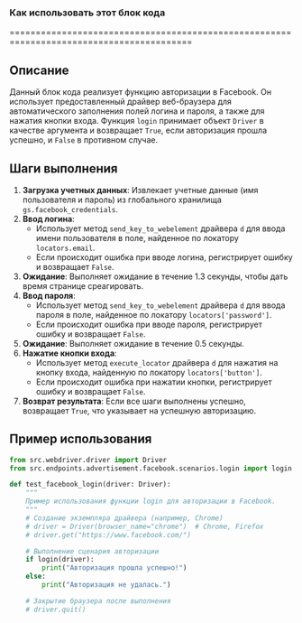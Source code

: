 ### Как использовать этот блок кода
=========================================================================================

Описание
-------------------------
Данный блок кода реализует функцию авторизации в Facebook. Он использует предоставленный драйвер веб-браузера для автоматического заполнения полей логина и пароля, а также для нажатия кнопки входа. Функция `login` принимает объект `Driver` в качестве аргумента и возвращает `True`, если авторизация прошла успешно, и `False` в противном случае.

Шаги выполнения
-------------------------
1. **Загрузка учетных данных**: Извлекает учетные данные (имя пользователя и пароль) из глобального хранилища `gs.facebook_credentials`.
2. **Ввод логина**:
   - Использует метод `send_key_to_webelement` драйвера `d` для ввода имени пользователя в поле, найденное по локатору `locators.email`.
   - Если происходит ошибка при вводе логина, регистрирует ошибку и возвращает `False`.
3. **Ожидание**: Выполняет ожидание в течение 1.3 секунды, чтобы дать время странице среагировать.
4. **Ввод пароля**:
   - Использует метод `send_key_to_webelement` драйвера `d` для ввода пароля в поле, найденное по локатору `locators['password']`.
   - Если происходит ошибка при вводе пароля, регистрирует ошибку и возвращает `False`.
5. **Ожидание**: Выполняет ожидание в течение 0.5 секунды.
6. **Нажатие кнопки входа**:
   - Использует метод `execute_locator` драйвера `d` для нажатия на кнопку входа, найденную по локатору `locators['button']`.
   - Если происходит ошибка при нажатии кнопки, регистрирует ошибку и возвращает `False`.
7. **Возврат результата**: Если все шаги выполнены успешно, возвращает `True`, что указывает на успешную авторизацию.

Пример использования
-------------------------

```python
from src.webdriver.driver import Driver
from src.endpoints.advertisement.facebook.scenarios.login import login

def test_facebook_login(driver: Driver):
    """
    Пример использования функции login для авторизации в Facebook.
    """
    # Создание экземпляра драйвера (например, Chrome)
    # driver = Driver(browser_name="chrome")  # Chrome, Firefox
    # driver.get("https://www.facebook.com/")

    # Выполнение сценария авторизации
    if login(driver):
        print("Авторизация прошла успешно!")
    else:
        print("Авторизация не удалась.")

    # Закрытие браузера после выполнения
    # driver.quit()